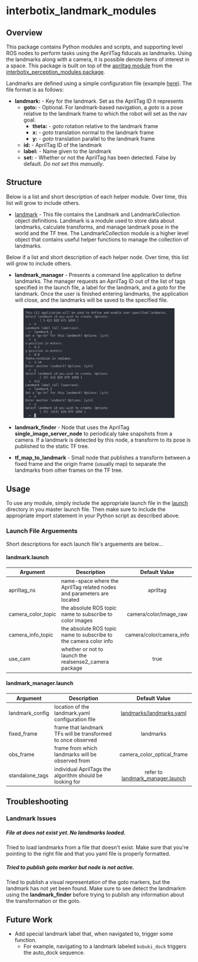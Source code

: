 # interbotix_landmark_modules

## Overview
This package contains Python modules and scripts, and supporting level ROS nodes to perform tasks using the AprilTag fiducals as landmarks. Using the landmarks along with a camera, it is possible denote items of interest in a space. This package is built on top of the [apriltag module](../../interbotix_perception_toolbox/interbotix_perception_modules/src/interbotix_perception_modules/apriltag.py) from the [interbotix_perception_modules package](../../interbotix_perception_toolbox/interbotix_perception_modules).

Landmarks are defined using a simple configuration file (example [here](landmarks/landmarks.yaml)). The file format is as follows:
- **landmark:** - Key for the landmark. Set as the AprilTag ID it represents
    - **goto:** - Optional. For landmark-based navigation, a *goto* is a pose relative to the landmark frame to which the robot will set as the nav goal.
        - **theta:** - *goto* rotation relative to the landmark frame
        - **x:** - *goto* translation normal to the landmark frame
        - **y:** - *goto* translation parallel to the landmark frame
    - **id:** - AprilTag ID of the landmark
    - **label:** - Name given to the landmark
    - **set:** - Whether or not the AprilTag has been detected. False by default. *Do not set this manually*.

## Structure
Below is a list and short description of each helper module. Over time, this list will grow to include others.

- [landmark](src/interbotix_landmark_modules/landmark.py) - This file contains the Landmark and LandmarkCollection object definitions. Landmark is a module used to store data about landmarks, calculate transforms, and manage landmark pose in the world and the TF tree. The LandmarkCollection module is a higher level object that contains useful helper functions to manage the collection of landmarks.

Below if a list and short description of each helper node. Over time, this list will grow to include others.

- **landmark_manager** - Presents a command line application to define landmarks. The manager requests an AprilTag ID out of the list of tags specified in the launch file, a label for the landmark, and a *goto* for the landmark. Once the user is finished entering landmarks, the application will close, and the landmarks will be saved to the specified file.

<p align="center">
  <img width="410" height="auto" src="images/landmark_manager.png">
</p>

- **landmark_finder** - Node that uses the AprilTag **single_image_server_node** to periodicaly take snapshots from a camera. If a landmark is detected by this node, a transform to its pose is published to the static TF tree.

- **tf_map_to_landmark** - Small node that publishes a transform between a fixed frame and the origin frame (usually map) to separate the landmarks from other frames on the TF tree.

## Usage
To use any module, simply include the appropriate launch file in the [launch](launch/) directory in you master launch file. Then make sure to include the appropriate import statement in your Python script as described above.

### Launch File Arguements
Short descriptions for each launch file's arguements are below...

#### landmark.launch
| Argument | Description | Default Value |
| -------- | ----------- | :-----------: |
| apriltag_ns | name-space where the AprilTag related nodes and parameters are located | apriltag |
| camera_color_topic | the absolute ROS topic name to subscribe to color images | camera/color/image_raw |
| camera_info_topic | the absolute ROS topic name to subscribe to the camera color info | camera/color/camera_info |
| use_cam | whether or not to launch the realsense2_camera package | true |

#### landmark_manager.launch
| Argument | Description | Default Value |
| -------- | ----------- | :-----------: |
| landmark_config | location of the landmark.yaml configuration file | [landmarks/landmarks.yaml](landmarks/landmarks.yaml) |
| fixed_frame | frame that landmark TFs will be transformed to once observed | landmarks |
| obs_frame | frame from which landmarks will be observed from | camera_color_optical_frame |
| standalone_tags | individual AprilTags the algorithm should be looking for | refer to [landmark_manager.launch](launch/landmark_manager.launch) |

## Troubleshooting

### Landmark Issues

##### File at <filepath> does not exist yet. No landmarks loaded.
Tried to load landmarks from a file that doesn't exist. Make sure that you're pointing to the right file and that you yaml file is properly formatted.

##### Tried to publish goto marker but node is not active.
Tried to publish a visual representation of the goto markers, but the landmark has not yet been found. Make sure to see detect the landmarkm using the **landmark_finder** before trying to publish any information about the transformation or the goto.

## Future Work
- Add special landmark label that, when navigated to, trigger some function.
    - For example, navigating to a landmark labeled `kobuki_dock` triggers the auto_dock sequence.

